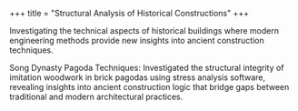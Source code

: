 +++
title = "Structural Analysis of Historical Constructions"
+++

Investigating the technical aspects of historical buildings where modern engineering methods provide new insights into ancient construction techniques. 

<!--more-->

Song Dynasty Pagoda Techniques: Investigated the structural integrity of imitation woodwork in brick pagodas using stress analysis software, revealing insights into ancient construction logic that bridge gaps between traditional and modern architectural practices.
